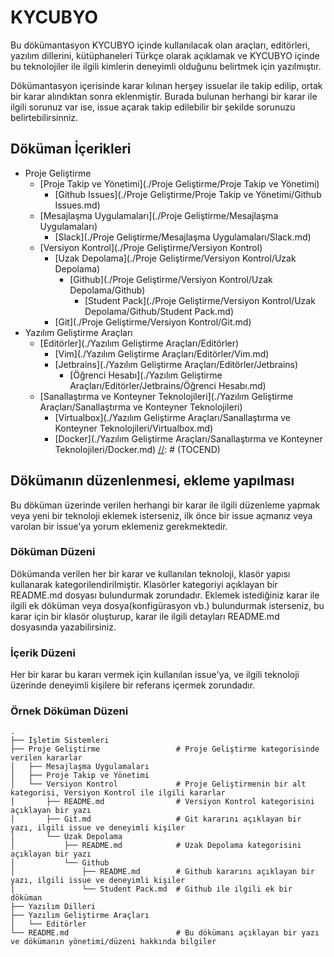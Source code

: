 # KYCUBYO
Bu dökümantasyon KYCUBYO içinde kullanılacak olan araçları, editörleri, yazılım dillerini, kütüphaneleri Türkçe olarak açıklamak ve KYCUBYO içinde bu teknolojiler ile ilgili kimlerin deneyimli olduğunu belirtmek için yazılmıştır.

Dökümantasyon içerisinde karar kılınan herşey issuelar ile takip edilip, ortak bir karar alındıktan sonra eklenmiştir. Burada bulunan herhangi bir karar ile ilgili sorunuz var ise, issue açarak takip edilebilir bir şekilde sorunuzu belirtebilirsinniz.

## Döküman İçerikleri
[//]: # (TOCSTART)
- Proje Geliştirme
	- [Proje Takip ve Yönetimi](./Proje Geliştirme/Proje Takip ve Yönetimi)
		- [Github Issues](./Proje Geliştirme/Proje Takip ve Yönetimi/Github Issues.md)
	- [Mesajlaşma Uygulamaları](./Proje Geliştirme/Mesajlaşma Uygulamaları)
		- [Slack](./Proje Geliştirme/Mesajlaşma Uygulamaları/Slack.md)
	- [Versiyon Kontrol](./Proje Geliştirme/Versiyon Kontrol)
		- [Uzak Depolama](./Proje Geliştirme/Versiyon Kontrol/Uzak Depolama)
			- [Github](./Proje Geliştirme/Versiyon Kontrol/Uzak Depolama/Github)
				- [Student Pack](./Proje Geliştirme/Versiyon Kontrol/Uzak Depolama/Github/Student Pack.md)
		- [Git](./Proje Geliştirme/Versiyon Kontrol/Git.md)
- Yazılım Geliştirme Araçları
	- [Editörler](./Yazılım Geliştirme Araçları/Editörler)
		- [Vim](./Yazılım Geliştirme Araçları/Editörler/Vim.md)
		- [Jetbrains](./Yazılım Geliştirme Araçları/Editörler/Jetbrains)
			- [Öğrenci Hesabı](./Yazılım Geliştirme Araçları/Editörler/Jetbrains/Öğrenci Hesabı.md)
	- [Sanallaştırma ve Konteyner Teknolojileri](./Yazılım Geliştirme Araçları/Sanallaştırma ve Konteyner Teknolojileri)
		- [Virtualbox](./Yazılım Geliştirme Araçları/Sanallaştırma ve Konteyner Teknolojileri/Virtualbox.md)
		- [Docker](./Yazılım Geliştirme Araçları/Sanallaştırma ve Konteyner Teknolojileri/Docker.md)
[//]: # (TOCEND)

## Dökümanın düzenlenmesi, ekleme yapılması
Bu döküman üzerinde verilen herhangi bir karar ile ilgili düzenleme yapmak veya yeni bir teknoloji eklemek isterseniz, ilk önce bir issue açmanız veya varolan bir issue'ya yorum eklemeniz gerekmektedir.

### Döküman Düzeni
Dökümanda verilen her bir karar ve kullanılan teknoloji, klasör yapısı kullanarak kategorilendirilmiştir. Klasörler kategoriyi açıklayan bir README.md dosyası bulundurmak zorundadır. Eklemek istediğiniz karar ile ilgili ek döküman veya dosya(konfigürasyon vb.) bulundurmak isterseniz, bu karar için bir klasör oluşturup, karar ile ilgili detayları README.md dosyasında yazabilirsiniz.

### İçerik Düzeni
Her bir karar bu kararı vermek için kullanılan issue'ya, ve ilgili teknoloji üzerinde deneyimli kişilere bir referans içermek zorundadır.

### Örnek Döküman Düzeni
```
.
├── İşletim Sistemleri
├── Proje Geliştirme                 # Proje Geliştirme kategorisinde verilen kararlar
│   ├── Mesajlaşma Uygulamaları
│   ├── Proje Takip ve Yönetimi
│   └── Versiyon Kontrol             # Proje Geliştirmenin bir alt kategorisi, Versiyon Kontrol ile ilgili kararlar
│       ├── README.md                # Versiyon Kontrol kategorisini açıklayan bir yazı
│       ├── Git.md                   # Git kararını açıklayan bir yazı, ilgili issue ve deneyimli kişiler
│       └── Uzak Depolama
│           ├── README.md            # Uzak Depolama kategorisini açıklayan bir yazı
│           └── Github
│               ├── README.md        # Github kararını açıklayan bir yazı, ilgili issue ve deneyimli kişiler
│               └── Student Pack.md  # Github ile ilgili ek bir döküman
├── Yazılım Dilleri
├── Yazılım Geliştirme Araçları
│   └── Editörler
└── README.md                        # Bu dökümanı açıklayan bir yazı ve dökümanın yönetimi/düzeni hakkında bilgiler
```

